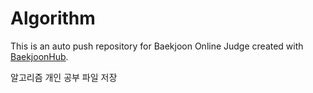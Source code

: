 # Algorithm

This is an auto push repository for Baekjoon Online Judge created with [BaekjoonHub](https://github.com/BaekjoonHub/BaekjoonHub).

알고리즘 개인 공부 파일 저장